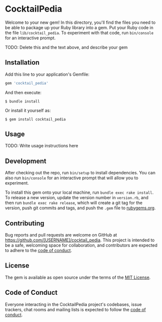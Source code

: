 # CocktailPedia

Welcome to your new gem! In this directory, you'll find the files you need to be able to package up your Ruby library into a gem. Put your Ruby code in the file `lib/cocktail_pedia`. To experiment with that code, run `bin/console` for an interactive prompt.

TODO: Delete this and the text above, and describe your gem

## Installation

Add this line to your application's Gemfile:

```ruby
gem 'cocktail_pedia'
```

And then execute:

    $ bundle install

Or install it yourself as:

    $ gem install cocktail_pedia

## Usage

TODO: Write usage instructions here

## Development

After checking out the repo, run `bin/setup` to install dependencies. You can also run `bin/console` for an interactive prompt that will allow you to experiment.

To install this gem onto your local machine, run `bundle exec rake install`. To release a new version, update the version number in `version.rb`, and then run `bundle exec rake release`, which will create a git tag for the version, push git commits and tags, and push the `.gem` file to [rubygems.org](https://rubygems.org).

## Contributing

Bug reports and pull requests are welcome on GitHub at https://github.com/[USERNAME]/cocktail_pedia. This project is intended to be a safe, welcoming space for collaboration, and contributors are expected to adhere to the [code of conduct](https://github.com/[USERNAME]/cocktail_pedia/blob/master/CODE_OF_CONDUCT.md).


## License

The gem is available as open source under the terms of the [MIT License](https://opensource.org/licenses/MIT).

## Code of Conduct

Everyone interacting in the CocktailPedia project's codebases, issue trackers, chat rooms and mailing lists is expected to follow the [code of conduct](https://github.com/[USERNAME]/cocktail_pedia/blob/master/CODE_OF_CONDUCT.md).
